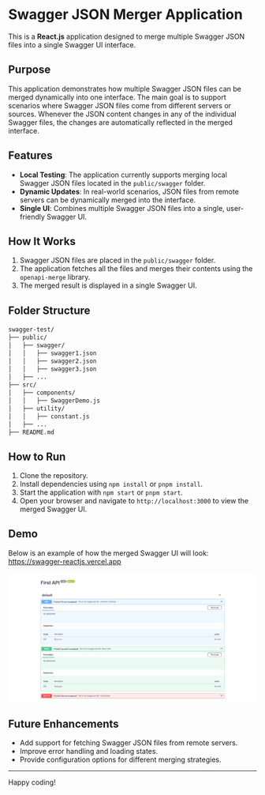 
# Swagger JSON Merger Application

This is a **React.js** application designed to merge multiple Swagger JSON files into a single Swagger UI interface.

## Purpose
This application demonstrates how multiple Swagger JSON files can be merged dynamically into one interface. The main goal is to support scenarios where Swagger JSON files come from different servers or sources. Whenever the JSON content changes in any of the individual Swagger files, the changes are automatically reflected in the merged interface.

## Features
- **Local Testing**: The application currently supports merging local Swagger JSON files located in the `public/swagger` folder.
- **Dynamic Updates**: In real-world scenarios, JSON files from remote servers can be dynamically merged into the interface.
- **Single UI**: Combines multiple Swagger JSON files into a single, user-friendly Swagger UI.

## How It Works
1. Swagger JSON files are placed in the `public/swagger` folder.
2. The application fetches all the files and merges their contents using the `openapi-merge` library.
3. The merged result is displayed in a single Swagger UI.

## Folder Structure
```
swagger-test/
├── public/
│   ├── swagger/
│   │   ├── swagger1.json
│   │   ├── swagger2.json
│   │   ├── swagger3.json
│   ├── ...
├── src/
│   ├── components/
│   │   ├── SwaggerDemo.js
│   ├── utility/
│   │   ├── constant.js
│   ├── ...
├── README.md
```

## How to Run
1. Clone the repository.
2. Install dependencies using `npm install` or `pnpm install`.
3. Start the application with `npm start` or `pnpm start`.
4. Open your browser and navigate to `http://localhost:3000` to view the merged Swagger UI.

## Demo

Below is an example of how the merged Swagger UI will look: https://swagger-reactjs.vercel.app

![Swagger UI Demo](swagger.png)


## Future Enhancements
- Add support for fetching Swagger JSON files from remote servers.
- Improve error handling and loading states.
- Provide configuration options for different merging strategies.

---

Happy coding!
